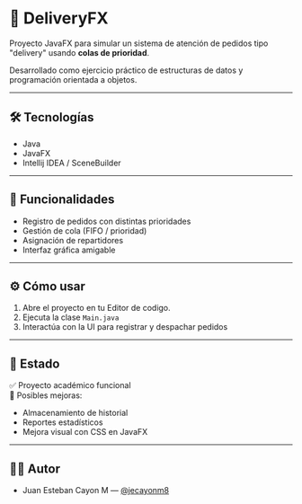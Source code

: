 # 🚚 DeliveryFX

Proyecto JavaFX para simular un sistema de atención de pedidos tipo "delivery" usando **colas de prioridad**.

Desarrollado como ejercicio práctico de estructuras de datos y programación orientada a objetos.

---

## 🛠️ Tecnologías

- Java
- JavaFX
- Intellij IDEA / SceneBuilder

---

## 🔄 Funcionalidades

- Registro de pedidos con distintas prioridades
- Gestión de cola (FIFO / prioridad)
- Asignación de repartidores
- Interfaz gráfica amigable

---

## ⚙️ Cómo usar

1. Abre el proyecto en tu Editor de codigo.
2. Ejecuta la clase `Main.java`
3. Interactúa con la UI para registrar y despachar pedidos

---

## 📌 Estado

✅ Proyecto académico funcional  
🚀 Posibles mejoras:
- Almacenamiento de historial
- Reportes estadísticos
- Mejora visual con CSS en JavaFX

---

## 🧑‍💻 Autor

- Juan Esteban Cayon M — [@jecayonm8](https://github.com/jecayonm8)
